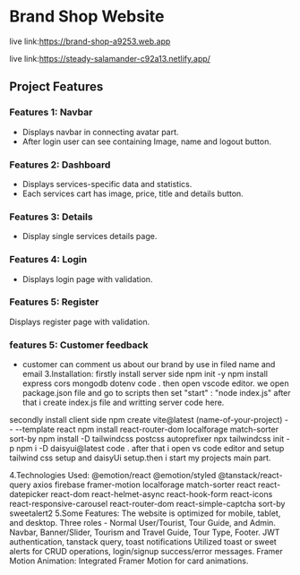 

# Brand Shop Website
live link:https://brand-shop-a9253.web.app

live link:https://steady-salamander-c92a13.netlify.app/

## Project Features

### Features 1: Navbar
- Displays navbar in connecting avatar part.
- After login user can see containing Image, name and logout button.

### Features 2: Dashboard
- Displays services-specific data and statistics.
- Each services cart has image, price, title and details button.

### Features 3: Details
- Display single services details page.

### Features 4: Login
- Displays login page with validation.

### Features 5: Register
Displays register page with validation.

### features 5: Customer feedback
- customer can comment us about our brand by use in filed name and email
3.Installation:
firstly install server side
npm init -y
npm install express cors mongodb dotenv
code .
then open vscode editor. we open package.json file and go to scripts then set "start" : "node index.js" after that i create index.js file and writting server code here.

secondly install client side
npm create vite@latest (name-of-your-project) -- --template react
npm install react-router-dom localforage match-sorter sort-by
npm install -D tailwindcss postcss autoprefixer
npx tailwindcss init -p
npm i -D daisyui@latest
code .
after that i open vs code editor and setup tailwind css setup and daisyUi setup.then i start my projects main part.

4.Technologies Used:
@emotion/react
@emotion/styled
@tanstack/react-query
axios
firebase
framer-motion
localforage
match-sorter
react
react-datepicker
react-dom
react-helmet-async
react-hook-form
react-icons
react-responsive-carousel
react-router-dom
react-simple-captcha
sort-by
sweetalert2
5.Some Features:
The website is optimized for mobile, tablet, and desktop.
Three roles - Normal User/Tourist, Tour Guide, and Admin.
Navbar, Banner/Slider, Tourism and Travel Guide, Tour Type, Footer.
JWT authentication, tanstack query, toast notifications
Utilized toast or sweet alerts for CRUD operations, login/signup success/error messages.
Framer Motion Animation: Integrated Framer Motion for card animations.
